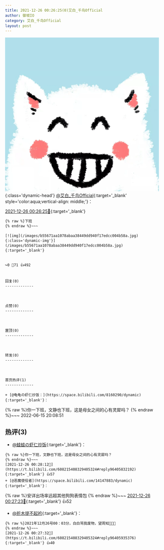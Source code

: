 ```yaml
---
title: 2021-12-26 00:26:25(0)艾白_千鸟Official
author: 御坂IO
category: 艾白_千鸟Official
layout: post
---
```


![img](/images/9ae8b9445fd0665cc014d9080156a45271be73c6.jpg){:class='dynamic-head'}
[@艾白_千鸟Official](https://space.bilibili.com/334537711/dynamic){:target='_blank' style='color:aqua;vertical-align: middle;'}：

[2021-12-26 00:26:25🔗](https://t.bilibili.com/608215408329405324){:target='_blank'}

~~~
{% raw %}下班
{% endraw %}~~~

[![img](/images/b55671aa1078abaa38449dd940f17edcc004b58a.jpg){:class='dynamic-img'}](/images/b55671aa1078abaa38449dd940f17edcc004b58a.jpg){:target='_blank'}


↪️0 💬71 👍492


回复(0)
-------------



点赞(0)
-------------



置顶(0)
-------------



转发(0)
-------------



首页热评(1)
-------------

+ [@龟龟の虾仁炒饭：](https://space.bilibili.com/8160290/dynamic){:target='_blank'}：
~~~
{% raw %}你一下班，文静也下班，这是母女之间的心有灵犀吗？
{% endraw %}~~~
2022-06-15 20:08:51


热评(3)
-------------

+ [@蛙蛙の虾仁炒饭](https://space.bilibili.com/8160290/dynamic){:target='_blank'}：
~~~
{% raw %}你一下班，文静也下班，这是母女之间的心有灵犀吗？
{% endraw %}~~~
[2021-12-26 00:28:12🔗](https://t.bilibili.com/608215408329405324#reply96405832192){:target='_blank'} 👍57
+ [@恶魔使役者](https://space.bilibili.com/14147883/dynamic){:target='_blank'}：
~~~
{% raw %}安详出场率远超其他狗狗表情包
{% endraw %}~~~
[2021-12-26 00:27:23🔗](https://t.bilibili.com/608215408329405324#reply96405879872){:target='_blank'} 👍52
+ [@折木提不起衿](https://space.bilibili.com/34015701/dynamic){:target='_blank'}：
~~~
{% raw %}2021年12月26号00：03分，白白骂我废物，望周知🥳🥳🥳
{% endraw %}~~~
[2021-12-26 00:27:32🔗](https://t.bilibili.com/608215408329405324#reply96405935376){:target='_blank'} 👍40


